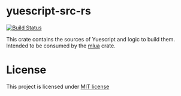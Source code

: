 # yuescript-src-rs
[![Build Status]][github-actions]

[Build Status]: https://github.com/Tarik02/yuescript-src-rs/workflows/CI/badge.svg
[github-actions]: https://github.com/Tarik02/yuescript-src-rs/actions

This crate contains the sources of Yuescript and logic to build them.
Intended to be consumed by the [mlua] crate.

[Luau]: https://github.com/Roblox/luau
[mlua]: https://crates.io/crates/mlua

# License

This project is licensed under [MIT license](http://opensource.org/licenses/MIT)

